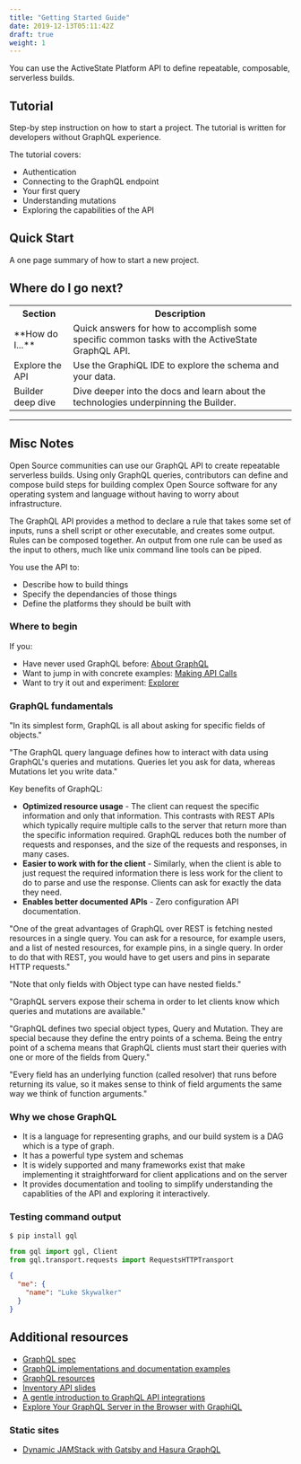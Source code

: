 ```yaml
---
title: "Getting Started Guide"
date: 2019-12-13T05:11:42Z
draft: true
weight: 1
---
```


You can use the ActiveState Platform API to define repeatable, composable, serverless builds.

## Tutorial

Step-by step instruction on how to start a project. The tutorial is written for developers without GraphQL experience.

The tutorial covers:

* Authentication
* Connecting to the GraphQL endpoint
* Your first query
* Understanding mutations
* Exploring the capabilities of the API

## Quick Start

A one page summary of how to start a new project.

## Where do I go next?

<table>
    <tr>
        <th>Section</th>
        <th>Description</th>
    </tr>
    <tr>
        <td>**How do I...**</td>
        <td>Quick answers for how to accomplish some specific common tasks with the ActiveState GraphQL API.</td>
    </tr>
    <tr>
        <td>Explore the API</td>
        <td>Use the GraphiQL IDE to explore the schema and your data.</td>
    </tr>
    <tr>
        <td>Builder deep dive</td>
        <td>Dive deeper into the docs and learn about the technologies underpinning the Builder.</td>
    </tr>
</table>

<hr>

## Misc Notes

Open Source communities can use our GraphQL API to create repeatable serverless builds. Using only GraphQL queries, contributors can define and compose build steps for building complex Open Source software for any operating system and language without having to worry about infrastructure.

The GraphQL API provides a method to declare a rule that takes some set of inputs, runs a shell script or other executable, and creates some output. Rules can be composed together. An output from one rule can be used as the input to others, much like unix command line tools can be piped. 

You use the API to:

* Describe how to build things
* Specify the dependancies of those things
* Define the platforms they should be built with

### Where to begin

If you:

* Have never used GraphQL before: [About GraphQL](#about-graphql)
* Want to jump in with concrete examples: [Making API Calls](#)
* Want to try it out and experiment: [Explorer](/explorer) 

### GraphQL fundamentals

"In its simplest form, GraphQL is all about asking for specific fields of objects."

"The GraphQL query language defines how to interact with data using GraphQL's queries and mutations. Queries let you ask for data, whereas Mutations let you write data."

Key benefits of GraphQL:

* **Optimized resource usage** - The client can request the specific information and only that information. This contrasts with REST APIs which typically require multiple calls to the server that return more than the specific information required. GraphQL reduces both the number of requests and responses, and the size of the requests and responses, in many cases.
* **Easier to work with for the client** - Similarly, when the client is able to just request the required information there is less work for the client to do to parse and use the response. Clients can ask for exactly the data they need.
* **Enables better documented APIs** - Zero configuration API documentation.  

"One of the great advantages of GraphQL over REST is fetching nested resources in a single query. You can ask for a resource, for example users, and a list of nested resources, for example pins, in a single query. In order to do that with REST, you would have to get users and pins in separate HTTP requests."

"Note that only fields with Object type can have nested fields."

"GraphQL servers expose their schema in order to let clients know which queries and mutations are available."

"GraphQL defines two special object types, Query and Mutation. They are special because they define the entry points of a schema. Being the entry point of a schema means that GraphQL clients must start their queries with one or more of the fields from Query."

"Every field has an underlying function (called resolver) that runs before returning its value, so it makes sense to think of field arguments the same way we think of function arguments."


### Why we chose GraphQL

* It is a language for representing graphs, and our build system is a DAG which is a type of graph.
* It has a powerful type system and schemas
* It is widely supported and many frameworks exist that make implementing it straightforward for client applications and on the server
* It provides documentation and tooling to simplify understanding the capablities of the API and exploring it interactively.

### Testing command output

```shell
$ pip install gql
```

```python
from gql import ggl, Client
from gql.transport.requests import RequestsHTTPTransport
```

```json
{
  "me": {
    "name": "Luke Skywalker"
  }
}
```

## Additional resources

- [GraphQL spec](https://graphql.github.io/graphql-spec/June2018/)
- [GraphQL implementations and documentation examples](https://github.com/APIs-guru/graphql-apis)
- [GraphQL resources](https://github.com/chentsulin/awesome-graphql)
- [Inventory API slides](https://github.com/ActiveState/presentations/blob/master/inventory-api-v1/index.md)
- [A gentle introduction to GraphQL API integrations](https://codewithhugo.com/a-gentle-introduction-to-graphql-api-integrations/)
- [Explore Your GraphQL Server in the Browser with GraphiQL](https://medium.com/hootsuite-engineering/explore-your-graphql-server-in-the-browser-with-graphiql-c3ee53745f9)

### Static sites

- [Dynamic JAMStack with Gatsby and Hasura GraphQL](https://blog.hasura.io/dynamic-jamstack-with-gatsby-hasura-graphql/)
